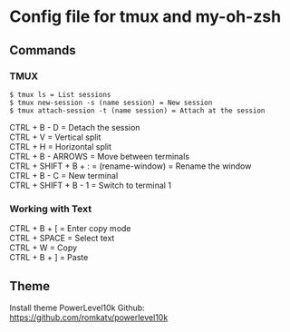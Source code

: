 # Config file for tmux and my-oh-zsh

## Commands
### TMUX
```
$ tmux ls = List sessions  
$ tmux new-session -s (name session) = New session  
$ tmux attach-session -t (name session) = Attach at the session  
```

CTRL + B - D = Detach the session  
CTRL + V = Vertical split  
CTRL + H = Horizontal split  
CTRL + B - ARROWS = Move between terminals  
CTRL + SHIFT + B + : = (rename-window) = Rename the window    
CTRL + B - C = New terminal  
CTRL + SHIFT + B - 1 = Switch to terminal 1  

### Working with Text
CTRL + B + [ = Enter copy mode    
CTRL + SPACE = Select text  
CTRL + W = Copy  
CTRL + B + ] = Paste  

## Theme
Install theme PowerLevel10k
Github: 
<a href="https://github.com/romkatv/powerlevel10k" target="_blank">https://github.com/romkatv/powerlevel10k</a>

